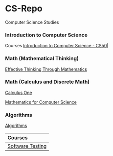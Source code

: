 # CS-Repo
Computer Science Studies

### Introduction to Computer Science

Courses 
[Introduction to Computer Science - CS50](https://www.edx.org/course/introduction-computer-science-harvardx-cs50x#!)|


### Math (Mathematical Thinking)
[Effective Thinking Through Mathematics](https://courses.edx.org/courses/course-v1:UTAustinX+UT.9.10x+3T2016/info)


### Math (Calculus and Discrete Math)
[Calculus One](https://pt.khanacademy.org/math/differential-calculus)

[Mathematics for Computer Science](https://ocw.mit.edu/courses/electrical-engineering-and-computer-science/6-042j-mathematics-for-computer-science-spring-2015/index.htm)

### Algorithms
[Algorithms](https://pt.khanacademy.org/computing/computer-science/algorithms)


Courses |
:-- |
[Software Testing](https://www.udacity.com/course/software-testing--cs258)|
